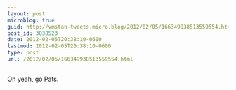 ```yaml
---
layout: post
microblog: true
guid: http://vmstan-tweets.micro.blog/2012/02/05/166349938513559554.html
post_id: 3038523
date: 2012-02-05T20:38:10-0600
lastmod: 2012-02-05T20:38:10-0600
type: post
url: /2012/02/05/166349938513559554.html
---
```

Oh yeah, go Pats.
